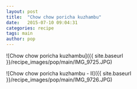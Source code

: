 ```yaml
---
layout: post
title:  "Chow chow poricha kuzhambu"
date:   2015-07-10 09:04:31
categories: recipe
tags: main
author: pop
---
```


![Chow chow poricha kuzhambu]({{ site.baseurl }}/recipe_images/pop/main/IMG_9725.JPG)

![Chow chow poricha kuzhambu - II]({{ site.baseurl }}/recipe_images/pop/main/IMG_9726.JPG)
